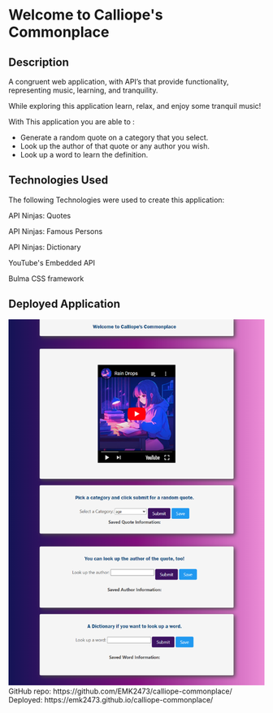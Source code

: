 # Welcome to Calliope's Commonplace

## Description
A congruent web application, with API’s that provide functionality, representing music, learning, and tranquility. 

While exploring this application learn, relax, and enjoy some tranquil music!

With This application you are able to :
- Generate a random quote on a category that you select. 
- Look up the author of that quote or any author you wish. 
- Look up a word to learn the definition. 

 

## Technologies Used
The following Technologies were used to create this application:

API Ninjas: Quotes

API Ninjas: Famous Persons

API Ninjas: Dictionary

YouTube's Embedded API

Bulma CSS framework 

## Deployed Application
<img src="/assets/images/Deployed App.png" alt="Image of the application">
GitHub repo: https://github.com/EMK2473/calliope-commonplace/
Deployed: https://emk2473.github.io/calliope-commonplace/
